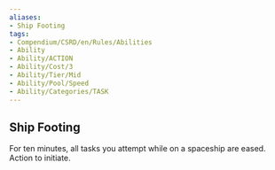 ```yaml
---
aliases:
- Ship Footing
tags:
- Compendium/CSRD/en/Rules/Abilities
- Ability
- Ability/ACTION
- Ability/Cost/3
- Ability/Tier/Mid
- Ability/Pool/Speed
- Ability/Categories/TASK
---
```


  
## Ship Footing  
For ten minutes, all tasks you attempt while on a spaceship are eased. Action to initiate. 